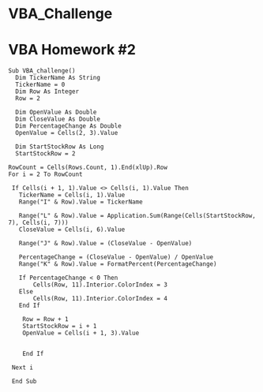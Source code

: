 # VBA_Challenge
# VBA Homework #2

    Sub VBA_challenge()
      Dim TickerName As String
      TickerName = 0
      Dim Row As Integer 
      Row = 2
    
      Dim OpenValue As Double
      Dim CloseValue As Double
      Dim PercentageChange As Double
      OpenValue = Cells(2, 3).Value
   
      Dim StartStockRow As Long
      StartStockRow = 2
   
    RowCount = Cells(Rows.Count, 1).End(xlUp).Row
    For i = 2 To RowCount

     If Cells(i + 1, 1).Value <> Cells(i, 1).Value Then
       TickerName = Cells(i, 1).Value
       Range("I" & Row).Value = TickerName
        
       Range("L" & Row).Value = Application.Sum(Range(Cells(StartStockRow, 7), Cells(i, 7)))
       CloseValue = Cells(i, 6).Value
        
       Range("J" & Row).Value = (CloseValue - OpenValue)

       PercentageChange = (CloseValue - OpenValue) / OpenValue
       Range("K" & Row).Value = FormatPercent(PercentageChange)
        
       If PercentageChange < 0 Then
           Cells(Row, 11).Interior.ColorIndex = 3
       Else
           Cells(Row, 11).Interior.ColorIndex = 4
       End If

        Row = Row + 1
        StartStockRow = i + 1
        OpenValue = Cells(i + 1, 3).Value
        
    
        End If
    
     Next i

     End Sub

  
